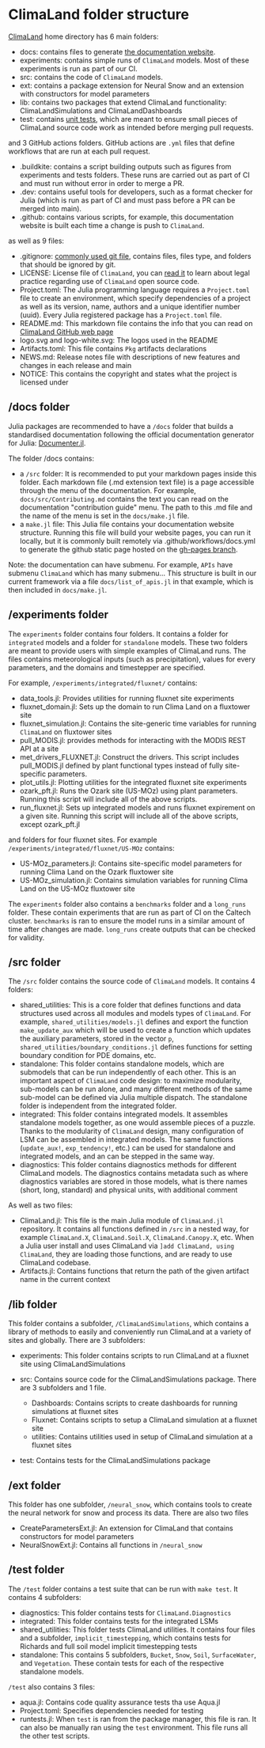 # ClimaLand folder structure

[ClimaLand](https://github.com/CliMA/ClimaLand.jl) home directory has 6 main folders:

- docs: contains files to generate [the documentation website](clima.github.io/ClimaLand.jl/).
- experiments: contains simple runs of `ClimaLand` models. Most of these experiments is run as part of our CI.
- src: contains the code of `ClimaLand` models.
- ext: contains a package extension for Neural Snow and an extension with constructors for model parameters
- lib: contains two packages that extend ClimaLand functionality: ClimaLandSimulations and ClimaLandDashboards
- test: contains [unit tests](https://en.wikipedia.org/wiki/Unit_testing), which are meant to ensure small pieces of ClimaLand source code work as intended before merging pull requests.

and 3 GitHub actions folders. GitHub actions are `.yml` files that define workflows that are run at each pull request.

- .buildkite: contains a script building outputs such as figures from experiments and tests folders. These runs are carried out as part of CI and must run without error in order to merge a PR.
- .dev: contains useful tools for developers, such as a format checker for Julia (which is run as part of CI and must pass before a PR can be merged into main).
- .github: contains various scripts, for example, this documentation website is built each time a change is push to `ClimaLand`.

as well as 9 files:

- .gitignore: [commonly used git file](https://git-scm.com/docs/gitignore), contains files, files type, and folders that should be ignored by git.
- LICENSE: License file of `ClimaLand`, you can [read it](https://github.com/CliMA/ClimaLand.jl/blob/main/LICENSE) to learn about legal practice regarding use of `ClimaLand` open source code.
- Project.toml: The Julia programming language requires a `Project.toml` file to create an environment, which specify dependencies of a project as well as its version, name, authors and a unique identifier number (uuid). Every Julia registered package has a `Project.toml` file.
- README.md: This markdown file contains the info that you can read on [ClimaLand GitHub web page](https://github.com/CliMA/ClimaLand.jl)
- logo.svg and logo-white.svg: The logos used in the README
- Artifacts.toml: This file contains `Pkg` artifacts declarations
- NEWS.md: Release notes file with descriptions of new features and changes in each release and main
- NOTICE: This contains the copyright and states what the project is licensed under


## /docs folder

Julia packages are recommended to have a `/docs` folder that builds a standardised documentation following the official documentation generator for Julia: [Documenter.jl](https://documenter.juliadocs.org/stable/).

The folder /docs contains:

- a `/src` folder: It is recommended to put your markdown pages inside this folder. Each markdown file (.md extension text file) is a page accessible through the menu of the documentation. For example, `docs/src/Contributing.md` contains the text you can read on the documentation "contribution guide" menu. The path to this .md file and the name of the menu is set in the `docs/make.jl` file.
- a `make.jl` file: This Julia file contains your documentation website structure. Running this file will build your website pages, you can run it locally, but it is commonly built remotely via .github/workflows/docs.yml to generate the github static page hosted on the [gh-pages branch](https://github.com/CliMA/ClimaLand.jl/tree/gh-pages).

Note: the documentation can have submenu. For example, `APIs` have submenu `ClimaLand` which has many submenu... This structure is built in our current framework via a file `docs/list_of_apis.jl` in that example, which is then included in `docs/make.jl`.

## /experiments folder

The `experiments` folder contains four folders. It contains a folder for `integrated` models and a folder for `standalone` models. These two folders are meant to provide users with simple examples of ClimaLand runs. The files contains meteorological inputs (such as precipitation), values for every parameters, and the domains and timestepper are specified.

For example, `/experiments/integrated/fluxnet/` contains:

- data_tools.jl: Provides utilities for running fluxnet site experiments
- fluxnet_domain.jl: Sets up the domain to run Clima Land on a fluxtower site
- fluxnet_simulation.jl: Contains the site-generic time variables for running `ClimaLand` on
fluxtower sites
- pull_MODIS.jl: provides methods for interacting with the MODIS REST API at a site
- met_drivers_FLUXNET.jl: Construct the drivers. This script includes pull_MODIS.jl
defined by plant functional types instead of fully site-specific parameters.
- plot_utils.jl: Plotting utilities for the integrated fluxnet site experiments
- ozark_pft.jl: Runs the Ozark site (US-MOz) using plant parameters. Running this script
will include all of the above scripts.
- run_fluxnet.jl: Sets up integrated models and runs fluxnet expirement on a given site.
Running this script will include all of the above scripts, except ozark_pft.jl

and folders for four fluxnet sites. For example `/experiments/integrated/fluxnet/US-MOz` contains:

- US-MOz_parameters.jl: Contains site-specific model parameters for running Clima Land on the Ozark
fluxtower site
- US-MOz_simulation.jl: Contains simulation variables for running Clima Land on the US-MOz
fluxtower site

The `experiments` folder also contains a `benchmarks` folder and a `long_runs` folder. These contain experiments that are run as part of CI on the Caltech cluster. `benchmarks` is ran to ensure the model runs in a similar amount of time after changes are made. `long_runs` create
outputs that can be checked for validity.

## /src folder

The `/src` folder contains the source code of `ClimaLand` models. It contains 4 folders:

- shared_utilities: This is a core folder that defines functions and data structures used across all modules and models types of `ClimaLand`. For example, `shared_utilities/models.jl` defines and export the function `make_update_aux` which will be used to create a function which updates the auxiliary parameters, stored in the vector `p`, `shared_utilities/boundary_conditions.jl` defines functions for setting boundary condition for PDE domains, etc.
- standalone: This folder contains standalone models, which are submodels that can be run independently of each other. This is an important aspect of `ClimaLand` code design: to maximize modularity, sub-models can be run alone, and many different methods of the same sub-model can be defined via Julia multiple dispatch. The standalone folder is independent from the integrated folder.
- integrated: This folder contains integrated models. It assembles standalone models together, as one would assemble pieces of a puzzle. Thanks to the modularity of `ClimaLand` design, many configuration of LSM can be assembled in integrated models. The same functions (`update_aux!`, `exp_tendency!`, etc.) can be used for standalone and integrated models, and an can be stepped  in the same way.
- diagnostics: This folder contains diagnostics methods for different
ClimaLand models. The diagnostics contains metadata such as where diagnostics variables are
stored in those models, what is there names (short, long, standard)
and physical units, with additional comment

As well as two files:

- ClimaLand.jl: This file is the main Julia module of `ClimaLand.jl` repository. It contains all functions defined in `/src` in a nested way, for example `ClimaLand.X`, `ClimaLand.Soil.X`, `ClimaLand.Canopy.X`, etc. When a Julia user install and uses ClimaLand via `]add ClimaLand, using ClimaLand`, they are loading those functions, and are ready to use ClimaLand codebase.
- Artifacts.jl: Contains functions that return the path of the given artifact name in the current context

## /lib folder

This folder contains a subfolder, `/ClimaLandSimulations`, which contains a library of methods
to easily and conveniently run ClimaLand at a variety of sites and globally. There are 3 subfolders:

- experiments: This folder contains scripts to run ClimaLand at a fluxnet site using ClimaLandSimulations
- src: Contains source code for the ClimaLandSimulations package. There are 3 subfolders and
1 file.
  - Dashboards: Contains scripts to create dashboards for running simulations at fluxnet sites
  - Fluxnet: Contains scripts to setup a ClimaLand simulation at a fluxnet site
  - utilities: Contains utilities used in setup of ClimaLand simulation at a fluxnet sites

- test: Contains tests for the ClimaLandSimulations package

## /ext folder
This folder has one subfolder, `/neural_snow`, which contains tools to create the neural network
for snow and process its data. There are also two files

- CreateParametersExt.jl: An extension for ClimaLand that contains constructors for model
parameters
- NeuralSnowExt.jl: Contains all functions in `/neural_snow`

## /test folder

The `/test` folder contains a test suite that can be run with `make test`. It contains 4
subfolders:

- diagnostics: This folder contains tests for `ClimaLand.Diagnostics`
- integrated: This folder contains tests for the integrated LSMs
- shared_utilities: This folder tests ClimaLand utilities. It contains four files and a subfolder, `implicit_timestepping`, which contains tests for Richards and full soil model implicit timestepping tests
- standalone: This contains 5 subfolders, `Bucket`, `Snow`, `Soil`, `SurfaceWater`, and `Vegetation`. These contain tests for each of the respective standalone models.

`/test` also contains 3 files:

- aqua.jl: Contains code quality assurance tests tha use Aqua.jl
- Project.toml: Specifies dependencies needed for testing
- runtests.jl: When `test` is ran from the package manager, this file is ran. It can also be
manually ran using the `test` environment. This file runs all the other test scripts.